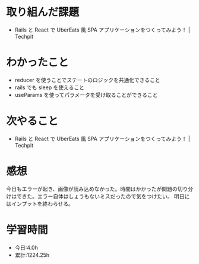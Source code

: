 # 取り組んだ課題

- Rails と React で UberEats 風 SPA アプリケーションをつくってみよう！ | Techpit

# わかったこと

- reducer を使うことでステートのロジックを共通化できること
- rails でも sleep を使えること
- useParams を使ってパラメータを受け取ることができること

# 次やること

- Rails と React で UberEats 風 SPA アプリケーションをつくってみよう！ | Techpit

# 感想

今日もエラーが起き、画像が読み込めなかった。時間はかかったが問題の切り分けはできた。エラー自体はしょうもないミスだったので気をつけたい。
明日にはインプットを終わらせる。

# 学習時間

- 今日:4.0h
- 累計:1224.25h
